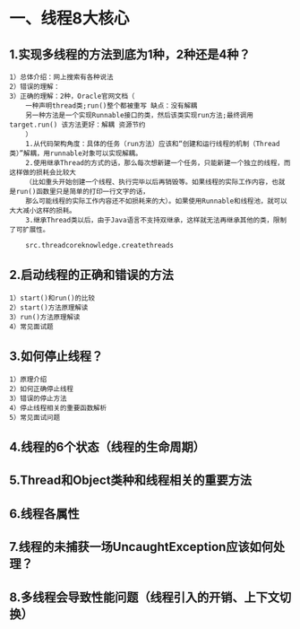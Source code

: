 # 一、线程8大核心

## 1.实现多线程的方法到底为1种，2种还是4种？
    1）总体介绍：网上搜索有各种说法
    2）错误的理解：
    3）正确的理解：2种，Oracle官网文档（
        一种声明thread类;run()整个都被重写 缺点：没有解耦
        另一种方法是一个实现Runnable接口的类，然后该类实现run方法;最终调用target.run() 该方法更好：解耦 资源节约
        ）
        1.从代码架构角度：具体的任务（run方法）应该和“创建和运行线程的机制（Thread类）”解耦，用runnable对象可以实现解耦。
        2.使用继承Thread的方式的话，那么每次想新建一个任务，只能新建一个独立的线程，而这样做的损耗会比较大
        （比如重头开始创建一个线程、执行完毕以后再销毁等。如果线程的实际工作内容，也就是run()函数里只是简单的打印一行文字的话，
        那么可能线程的实际工作内容还不如损耗来的大）。如果使用Runnable和线程池，就可以大大减小这样的损耗。
        3.继承Thread类以后，由于Java语言不支持双继承，这样就无法再继承其他的类，限制了可扩展性。
        
        src.threadcoreknowledge.createthreads
## 2.启动线程的正确和错误的方法 
    1）start()和run()的比较
    2）start()方法原理解读
    3）run()方法原理解读
    4）常见面试题
## 3.如何停止线程？
    1）原理介绍
    2）如何正确停止线程
    3）错误的停止方法
    4）停止线程相关的重要函数解析
    5）常见面试问题
## 4.线程的6个状态（线程的生命周期）

## 5.Thread和Object类种和线程相关的重要方法

## 6.线程各属性

## 7.线程的未捕获一场UncaughtException应该如何处理？

## 8.多线程会导致性能问题（线程引入的开销、上下文切换）
